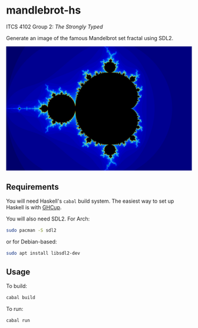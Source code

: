 # mandlebrot-hs

ITCS 4102 Group 2: *The Strongly Typed*

Generate an image of the famous Mandelbrot set fractal using SDL2.

![Example screenshot](/docs/Screenshot.png)

## Requirements

You will need Haskell's `cabal` build system. The easiest way to set up Haskell is with [GHCup](https://www.haskell.org/ghcup/).

You will also need SDL2. For Arch:

```bash
sudo pacman -S sdl2
```

or for Debian-based:

```bash
sudo apt install libsdl2-dev
```

## Usage

To build:

```bash
cabal build
```

To run:

```bash
cabal run
```
